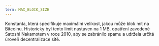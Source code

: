 ```yaml
---
term: MAX_BLOCK_SIZE
---
```


Konstanta, která specifikuje maximální velikost, jakou může blok mít na Bitcoinu. Historicky byl tento limit nastaven na 1 MB, opatření zavedené Satoshi Nakamotem v roce 2010, aby se zabránilo spamu a udržela určitá úroveň decentralizace sítě.